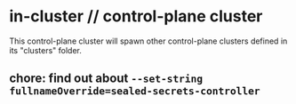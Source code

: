 # in-cluster // control-plane cluster

This control-plane cluster will spawn other control-plane clusters defined in its "clusters" folder.

## chore: find out about `--set-string fullnameOverride=sealed-secrets-controller`